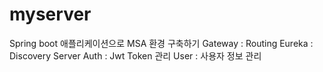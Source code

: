 # myserver

Spring boot 애플리케이션으로 MSA 환경 구축하기
Gateway : Routing
Eureka : Discovery Server
Auth : Jwt Token 관리
User : 사용자 정보 관리
